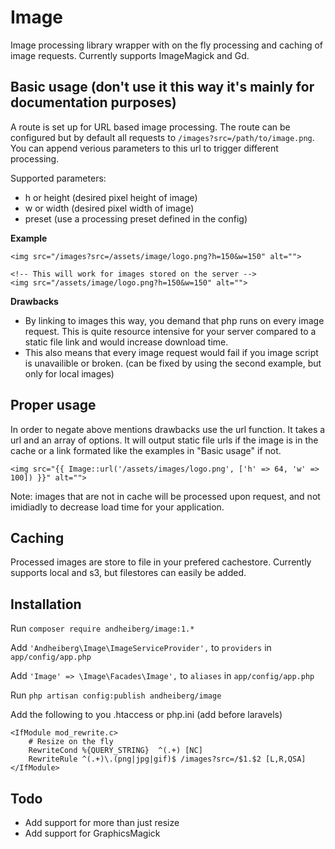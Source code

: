 Image
===
Image processing library wrapper with on the fly processing and caching of image requests. Currently supports ImageMagick and Gd.

Basic usage (don't use it this way it's mainly for documentation purposes)
---
A route is set up for URL based image processing. The route can be configured but by default all requests to `/images?src=/path/to/image.png`. You can append verious parameters to this url to trigger different processing.

Supported parameters:

* h or height (desired pixel height of image)
* w or width (desired pixel width of image)
* preset (use a processing preset defined in the config)

**Example**

	<img src="/images?src=/assets/image/logo.png?h=150&w=150" alt="">

	<!-- This will work for images stored on the server -->
	<img src="/assets/image/logo.png?h=150&w=150" alt="">

**Drawbacks**

* By linking to images this way, you demand that php runs on every image request. This is quite resource intensive for your server compared to a static file link and would increase download time.
* This also means that every image request would fail if you image script is unavailible or broken. (can be fixed by using the second example, but only for local images)

Proper usage
---
In order to negate above mentions drawbacks use the url function. It takes a url and an array of options. It will output static file urls if the image is in the cache or a link formated like the examples in "Basic usage" if not.

	<img src="{{ Image::url('/assets/images/logo.png', ['h' => 64, 'w' => 100]) }}" alt="">

Note: images that are not in cache will be processed upon request, and not imidiadly to decrease load time for your application.

Caching
---
Processed images are store to file in your prefered cachestore. Currently supports local and s3, but filestores can easily be added.

Installation
---
Run ```composer require andheiberg/image:1.*```

Add `'Andheiberg\Image\ImageServiceProvider',` to `providers` in `app/config/app.php`

Add `'Image' => \Image\Facades\Image',` to `aliases` in `app/config/app.php`

Run ```php artisan config:publish andheiberg/image```

Add the following to you .htaccess or php.ini (add before laravels)

	<IfModule mod_rewrite.c>
		# Resize on the fly
		RewriteCond %{QUERY_STRING}  ^(.+) [NC]
		RewriteRule ^(.+)\.(png|jpg|gif)$ /images?src=/$1.$2 [L,R,QSA]
	</IfModule>

Todo
---
* Add support for more than just resize
* Add support for GraphicsMagick